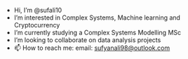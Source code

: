 - Hi, I’m @sufali10
- I’m interested in Complex Systems, Machine learning and Cryptocurrency  
- I’m currently studying a Complex Systems Modelling MSc  
- I’m looking to collaborate on data analysis projects 
- 📫 How to reach me: email: sufyanali98@outlook.com

<!---
sufali10/sufali10 is a ✨ special ✨ repository because its `README.md` (this file) appears on your GitHub profile.
You can click the Preview link to take a look at your changes.
--->
